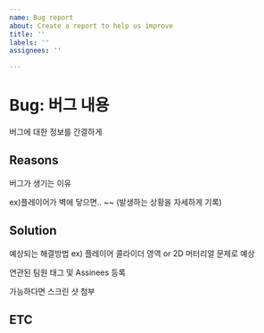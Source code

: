 ```yaml
---
name: Bug report
about: Create a report to help us improve
title: ''
labels: ''
assignees: ''

---
```


# Bug: 버그 내용

버그에 대한 정보를 간결하게

## Reasons

버그가 생기는 이유

ex)플레이어가 벽에 닿으면.. ~~
(발생하는 상황을 자세하게 기록)

## Solution

예상되는 해결방법
ex) 플레이어 콜라이더 영역  or 2D 머터리얼 문제로 예상

연관된 팀원 태그 및 Assinees 등록

가능하다면 스크린 샷 첨부

## ETC
